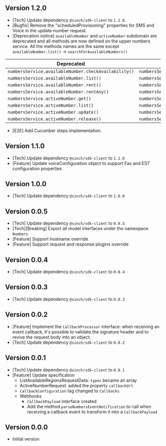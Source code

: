 ## Version 1.2.0
- [Tech] Update dependency `@sinch/sdk-client` to `1.2.0`.
- [Bugfix] Remove the "scheduledProvisioning" properties for SMS and Voice in the update number request.
- [Deprecation notice] `availableNumber` and `activeNumber` subdomain are deprecated and all methods are now defined on the upper numbers service.
   All the methods names are the same except `availableNumber.list()` -> `searchForAvailableNumbers()`

| Deprecated                                           | New                                          |
|------------------------------------------------------|----------------------------------------------|
| `numbersService.availableNumber.checkAvailability()` | `numbersService.checkAvailability()`         |
| `numbersService.availableNumber.list()`              | `numbersService.searchForAvailableNumbers()` |
| `numbersService.availableNumber.rent()`              | `numbersService.rent()`                      |
| `numbersService.availableNumber.rentAny()`           | `numbersService.rentAny()`                   |
| `numbersService.activeNumber.get()`                  | `numbersService.get()`                       |
| `numbersService.activeNumber.list()`                 | `numbersService.list()`                      |
| `numbersService.activeNumber.update()`               | `numbersService.update()`                    |
| `numbersService.activeNumber.release()`              | `numbersService.release()`                   |

- [E2E] Add Cucumber steps implementation.

## Version 1.1.0
- [Tech] Update dependency `@sinch/sdk-client` to `1.1.0`
- [Feature] Update voiceConfiguration object to support Fax and EST configuration properties

## Version 1.0.0
- [Tech] Update dependency `@sinch/sdk-client` to `1.0.0`

## Version 0.0.5
- [Tech] Update dependency `@sinch/sdk-client` to `0.0.5`
- [Tech][Breaking] Export all model interfaces under the namespace `Numbers`
- [Feature] Support hostname override
- [Feature] Support request and response plugins override

## Version 0.0.4
- [Tech] Update dependency `@sinch/sdk-client` to `0.0.4`

## Version 0.0.3
 - [Tech] Update dependency `@sinch/sdk-client` to `0.0.3`

## Version 0.0.2

 - [Feature] Implement the `CallbackProcessor` interface: when receiving an event callback, it's possible to validate the signature header and to revive the request body into an object.
 - [Tech] Update dependency `@sinch/sdk-client` to `0.0.2`

## Version 0.0.1

 - [Tech] Update dependency `@sinch/sdk-client` to `0.0.1`
 - [Feature] Update specification
   - ListAvailableRegionsRequestData: `types` became an array
   - ActiveNumberRequest: added the property `callbackUrl`
   - `CallbackConfiguration` tag changed to `Callbacks`
   - Webhooks
     - `CallbackPayload` interface created
     - Add the method `parseNumbersEventNotification` to call when receiving a callback event to transform it into a `CallbackPayload`

## Version 0.0.0

- Initial version
